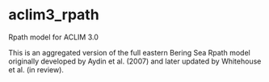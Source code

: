 # aclim3_rpath
Rpath model for ACLIM 3.0

This is an aggregated version of the full eastern Bering Sea Rpath model originally developed by Aydin et al. (2007) and later updated by Whitehouse et al. (in review).